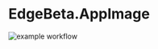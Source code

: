 # EdgeBeta.AppImage

![example workflow](https://github.com/nx-appbuild-hub/EdgeBeta.AppImage//actions/workflows/makefile.yml/badge.svg)
